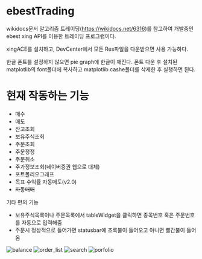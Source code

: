 # ebestTrading


 wikidocs문서 알고리즘 트레이딩(https://wikidocs.net/6316)를 참고하여 개발중인
ebest xing API를 이용한 트레이딩 프로그램이다.

xingACE를 설치하고, DevCenter에서 모든 Res파일을 다운받으면 사용 가능하다.

한글 폰트를 설정하지 않으면 pie graph에 한글이 깨진다.
폰트 다운 후 설치된 matplotlib의 font폴더에 복사하고 matplotlib cashe폴더를 삭제한 후 실행하면 된다.


# 현재 작동하는 기능

- 매수
- 매도
- 잔고조회
- 보유주식조회
- 주문조회
- 주문정정
- 주문취소
- 주가정보조회(네이버증권 웹으로 대체)
- 포트폴리오그래프
- 목표 수익률 자동매도(v2.0)
- ~~자동매매~~

기타 편의 기능
- 보유주식목록이나 주문목록에서 tableWidget을 클릭하면 종목번호 혹은 주문번호를 자동으로 입력해줌
- 주문시 정상적으로 들어가면 statusbar에 초록불이 들어오고 아니면 빨간불이 들어옴

![balance](https://user-images.githubusercontent.com/28619620/107951843-4e2d1e00-6fdc-11eb-87f4-e03fe31e4c62.png)
![order_list](https://user-images.githubusercontent.com/28619620/107951908-656c0b80-6fdc-11eb-84ae-4a8448b03dbe.png)
![search](https://user-images.githubusercontent.com/28619620/107951986-7e74bc80-6fdc-11eb-8066-c60d2c2dc6a0.png)
![porfolio](https://user-images.githubusercontent.com/28619620/107951955-7583eb00-6fdc-11eb-8eba-96cb39a00e3d.png)
